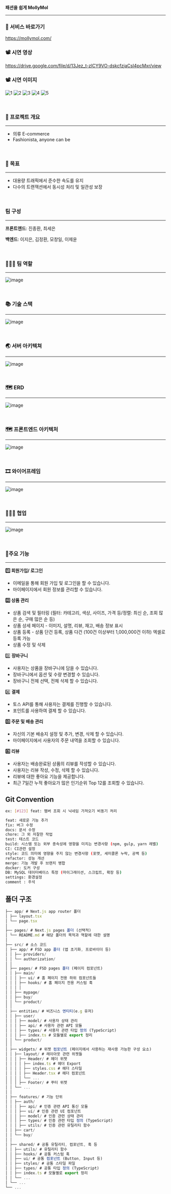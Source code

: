 **패션을 쉽게 MollyMol**

---

### 🛒 서비스 바로가기

https://mollymol.com/

### **📽️ 시연 영상**

https://drive.google.com/file/d/13Jez_t-zlCY9VO-dskcfzjaCsl4pcMxr/view

### **📽️ 시연 이미지**
![1](https://github.com/user-attachments/assets/beca93ca-68b6-4b55-95c5-9d8ed93d03e4)
![2](https://github.com/user-attachments/assets/dd275067-a169-4f17-ac13-4fb1d682da18)
![3](https://github.com/user-attachments/assets/99d7aab4-bd02-4c7b-9c8a-62c0383dbf4c)
![4](https://github.com/user-attachments/assets/6decaaf6-6081-41a2-94a8-6fbd8921ea62)
![5](https://github.com/user-attachments/assets/ea82e9fd-2983-4470-8848-587fd1ee46f4)

<br>

### **🔖 프로젝트 개요**

---

- 의류 E-commerce
- Fashionista, anyone can be

<br>

### **🎯 목표**

---

- 대용량 트래픽에서 준수한 속도를 유지
- 다수의 트랜잭션에서 동시성 처리 및 일관성 보장

<br>


### 팀 구성

---

**프론트엔드**: 진종환, 최세은

**백엔드**: 이지은, 김정환, 모창일, 이제윤

<br>

### 🧑‍🤝‍🧑 팀 역할

---

![image](https://github.com/user-attachments/assets/97fbfff2-ec90-4350-952c-7050890ae2a7)

<br>

### **📚 기술 스택**

---

![image](https://github.com/user-attachments/assets/e4fbaec5-dde3-48b4-9706-fba3f6fc3f36)

<br>

### **🌏 서버 아키텍쳐**

---

![image](https://github.com/user-attachments/assets/f4ff3c43-79f9-47f4-978a-34aab6a6b43f)

<br>

### 🗺️ ERD

---

![image](https://github.com/user-attachments/assets/d9ddd0fa-e303-4643-a723-b88219edd958)

<br>

### 🗺️ 프론트엔드 아키텍처

---

![image](https://github.com/user-attachments/assets/eda493f6-6069-42db-8ce1-811e84083eb2)


<br>

### 🎞️ 와이어프레임

---

![image](https://github.com/user-attachments/assets/cca35677-13ef-4991-9f9b-ab23a22c79c7)

<br>

### 🧑‍🤝‍🧑 협업

---

![image](https://github.com/user-attachments/assets/c636d5a7-bbc6-4f2f-9f0b-239c29359a7e)


<br>

### **🔗주요 기능**

---

**1️⃣ 회원가입/ 로그인**

- 이메일을 통해 회원 가입 및 로그인을 할 수 있습니다.
- 마이페이지에서 회원 정보를 관리할 수 있습니다.

**2️⃣ 상품 관리**

- 상품 검색 및 필터링 (필터: 카테고리, 색상, 사이즈, 가격 등/정렬: 최신 순, 조회 많은 순, 구매 많은 순  등)
- 상품 상세 페이지 - 이미지, 설명, 리뷰, 재고, 배송 정보 표시
- 상품 등록 -  상품 단건 등록, 상품 다건 (100건 이상부터 1,000,000건 이하) 엑셀로 등록 가능
- 상품 수정 및 삭제

3️⃣ **장바구니**

- 사용자는 상품을 장바구니에 담을 수 있습니다.
- 장바구니에서 옵션 및 수량 변경할 수 있습니다.
- 장바구니 전체 선택, 전체 삭제 할 수 있습니다.

4️⃣ **결제**

- 토스 API를 통해 사용자는 결제를 진행할 수 있습니다.
- 포인트를 사용하여 결제 할 수 있습니다.

**5️⃣ 주문 및 배송 관리**

- 자신의 기본 배송지 설정 및 추가, 변경, 삭제 할 수 있습니다.
- 마이페이지에서 사용자의 주문 내역을 조회할 수 있습니다.

**6️⃣ 리뷰**

- 사용자는 배송완료된 상품의 리뷰를 작성할 수 있습니다.
- 사용자는 리뷰 작성, 수정, 삭제 할 수 있습니다.
- 리뷰에 대한 좋아요 기능을 제공합니다.
- 최근 7일간 누적 좋아요가 많은 인기순위 Top 12를 조회할 수 있습니다.





## Git Convention

```bash
ex: [#123] feat: 멤버 조회 시 닉네임 가져오기 비동기 처리

feat: 새로운 기능 추가
fix: 버그 수정
docs: 문서 수정
chore: 그 외 자잘한 작업
test: 테스트 코드
build: 시스템 또는 외부 종속성에 영향을 미치는 변경사항 (npm, gulp, yarn 레벨)
CI: CI관련 설정
style: 코드 의미에 영향을 주지 않는 변경사항 (포맷, 세미콜론 누락, 공백 등)
refactor: 성능 개선
merge: 기능 개발 후 브랜치 병합
docker: 도커 구성
DB: MySQL 데이터베이스 특정 (마이그레이션, 스크립트, 확장 등)
settings: 환경설정
comment : 주석
```

## 폴더 구조

```js
├── app/ # Next.js app router 폴더
│ ├── layout.tsx
│ └── page.tsx
│
├── pages/ # Next.js pages 폴더 (선택적)
│ └── README.md # 해당 폴더의 목적과 역할에 대한 설명
│
├── src/ # 소스 코드
│ ├── app/ # FSD app 폴더 (앱 초기화, 프로바이더 등)
│ │ ├── providers/
│ │ └── authorization/
│ │
│ ├── pages/ # FSD pages 폴더 (페이지 컴포넌트)
│ │ ├── main/
│ │ │ ├── ui/ # 홈 페이지 전용 하위 컴포넌트들
│ │ │ ├── hooks/ # 홈 페이지 전용 커스텀 훅
│ │ │ │
│ │ ├── mypage/
│ │ ├── buy/
│ │ └── product/
│ │
│ ├── entities/ # 비즈니스 엔티티(e.g 유저)
│ │ ├── user/
│ │ │ ├── model/ # 사용자 상태 관리
│ │ │ ├── api/ # 사용자 관련 API 모듈
│ │ │ ├── types/ # 사용자 관련 타입 정의 (TypeScript)
│ │ │ ├── index.ts # 모듈별로 export 정리
│ │ └── product/
│ │
│ ├── widgets/ # 위젯 컴포넌트 (페이지에서 사용하는 재사용 가능한 구성 요소)
│ │ ├── layout/ # 레이아웃 관련 위젯들
│ │ │ ├── Header/ # 헤더 위젯
│ │ │ │ ├── index.ts # 헤더 Export
│ │ │ │ ├── styles.css # 헤더 스타일
│ │ │ │ ├── Header.tsx # 헤더 컴포넌트
│ │ │ │ └── ...
│ │ │ ├── Footer/ # 푸터 위젯
│ │ └── ...
│ │
│ ├── features/ # 기능 단위
│ │ ├── auth/
│ │ │ ├── api/ # 인증 관련 API 통신 모듈
│ │ │ ├── ui/ # 인증 관련 UI 컴포넌트
│ │ │ ├── model/ # 인증 관련 상태 관리
│ │ │ ├── types/ # 인증 관련 타입 정의 (TypeScript)
│ │ │ ├── utils/ # 인증 관련 유틸리티 함수
│ │ ├── cart/
│ │ └── buy/
│ │
│ ├── shared/ # 공통 유틸리티, 컴포넌트, 훅 등
│ │ ├── utils/ # 유틸리티 함수
│ │ ├── hooks/ # 공통 커스텀 훅
│ │ ├── ui/ # 공통 컴포넌트 (Button, Input 등)
│ │ ├── styles/ # 공통 스타일 파일
│ │ ├── types/ # 공통 타입 정의 (TypeScript)
│ │ ├── index.ts # 모듈별로 export 정리
│ │ └── ...
│ └── ...
└── ...
```


